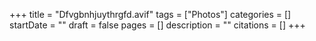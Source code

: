 +++
title = "Dfvgbnhjuythrgfd.avif"
tags = ["Photos"]
categories = []
startDate = ""
draft = false
pages = []
description = ""
citations = []
+++

